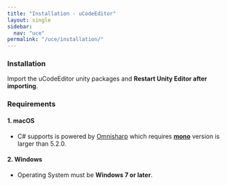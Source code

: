 ```yaml
---
title: "Installation - uCodeEditor"
layout: single
sidebar:
  nav: "uce"
permalink: "/uce/installation/"
---
```


### Installation

Import the uCodeEditor unity packages and __Restart Unity Editor after importing__. 

### Requirements

#### 1. macOS

- C# supports is powered by [Omnisharp](https://github.com/OmniSharp/omnisharp-roslyn) which requires [__mono__](http://www.mono-project.com/download/stable/) version is larger than 5.2.0.

#### 2. Windows

- Operating System must be __Windows 7 or later__. 